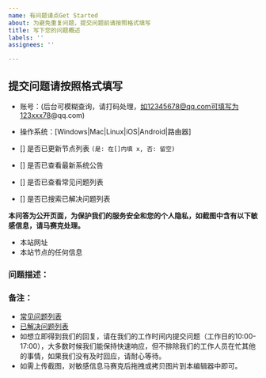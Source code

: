 ```yaml
---
name: 有问题请点Get Started
about: 为避免重复问题，提交问题前请按照格式填写
title: 写下您的问题概述
labels: ''
assignees: ''

---
```


## 提交问题请按照格式填写

- 账号：(后台可模糊查询，请打码处理，如12345678@qq.com可填写为123xxx78@qq.com)

- 操作系统：[Windows|Mac|Linux|iOS|Android|路由器]

- [] 是否已更新节点列表 ```(是: 在[]内填 x, 否: 留空) ```

- [] 是否已查看最新系统公告

- [] 是否已查看常见问题列表

- [] 是否已搜索已解决问题列表

**本问答为公开页面，为保护我们的服务安全和您的个人隐私，如截图中含有以下敏感信息，请马赛克处理。**
- 本站网址
- 本站节点的任何信息

### 问题描述：



### 备注：
- [常见问题列表](https://github.com/cg3s/forum/wiki/)
- [已解决问题列表](https://github.com/cg3s/forum/issues?q=is%3Aissue+is%3Aclosed)
- 如想立即得到我们的回复，请在我们的工作时间内提交问题（工作日的10:00-17:00），大多数时候我们能保持快速响应，但不排除我们的工作人员在忙其他的事情，如果我们没有及时回应，请耐心等待。
- 如需上传截图，对敏感信息马赛克后拖拽或拷贝图片到本编辑器中即可。
